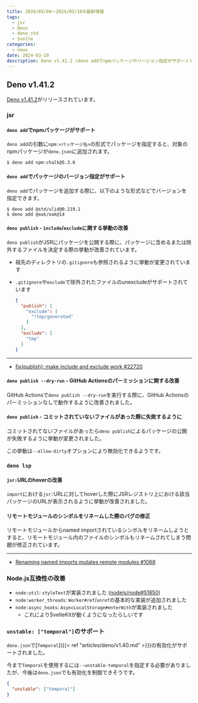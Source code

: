 ```yaml
---
title: 2024/03/04〜2024/03/10の最新情報
tags:
  - jsr
  - Deno
  - deno_std
  - Svelte
categories:
  - news
date: 2024-03-10
description: Deno v1.41.2 (deno addでnpmパッケージやバージョン指定がサポート)
---
```


## Deno v1.41.2

[Deno v1.41.2](https://github.com/denoland/deno/releases/tag/v1.41.2)がリリースされています。

### jsr

#### `deno add`でnpmパッケージがサポート

`deno add`の引数に`npm:<パッケージ名>`の形式でパッケージを指定すると、対象のnpmパッケージが`deno.json`に追加されます。
        
```shell
$ deno add npm:chalk@5.3.0
```

#### `deno add`でパッケージのバージョン指定がサポート

`deno add`でパッケージを追加する際に、以下のような形式などでバージョンを指定できます。

```shell
$ deno add @std/ulid@0.219.1
$ deno add @oak/oak@14
```
        
#### `deno publish` - `include`/`exclude`に関する挙動の改善

`deno publish`がJSRにパッケージを公開する際に、パッケージに含めるまたは除外するファイルを決定する際の挙動が改善されています。

- 祖先のディレクトリの`.gitignore`も参照されるように挙動が変更されています
- `.gitignore`や`exclude`で除外されたファイルのunexcludeがサポートされています

  ```json
  {
    "publish": [
      "exclude": [
        "!tmp/generated"
      ]
    ],
    "exclude": [
      "tmp"
    ]
  }
  ```

---

- [fix(publish): make include and exclude work #22720](https://github.com/denoland/deno/pull/22720)

#### `deno publish --dry-run` - GitHub Actionsのパーミッションに関する改善

GitHub Actionsで`deno publish --dry-run`を実行する際に、GitHub Actionsのパーミッションなしで動作するように改善されました。

#### `deno publish` - コミットされていないファイルがあった際に失敗するように

コミットされてないファイルがあったら`deno publish`によるパッケージの公開が失敗するように挙動が変更されました。

この挙動は`--allow-dirty`オプションにより無効化できるようです。

### `deno lsp`

#### `jsr:`URLのhoverの改善

`import`における`jsr:`URLに対してhoverした際にJSRレジストリ上における該当パッケージのURLが表示されるように挙動が改善されました。

#### リモートモジュールのシンボルをリネームした際のバグの修正

リモートモジュールからnamed importされているシンボルをリネームしようとすると、リモートモジュール内のファイルのシンボルもリネームされてしまう問題が修正されています。

---

- [Renaming named imports mutates remote modules #1068](https://github.com/denoland/vscode_deno/issues/1068)

### Node.js互換性の改善

- `node:util`: `styleText`が実装されました ([nodejs/node#51850](https://github.com/nodejs/node/pull/51850))
- `node:worker_threads`: `Worker#ref`/`unref`の基本的な実装が追加されました
- `node:async_hooks`: `AsyncLocalStorage#enterWith`が実装されました
  - これによりSvelteKitが動くようになったらしいです

### `unstable: ["temporal"]`のサポート

`deno.json`で[`Temporal`]({{< ref "articles/deno/v1.40.md" >}})の有効化がサポートされました。

今まで`Temporal`を使用するには`--unstable-temporal`を指定する必要がありましたが、今後は`deno.json`でも有効化を制御できそうです。

```json
{
  "unstable": ["temporal"]
}
```
